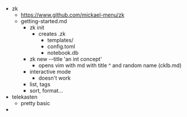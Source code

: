 - zk
	- https://www.github.com/mickael-menu/zk
	- getting-started.md
		- zk init
			- creates .zk
				- templates/
				- config.toml
				- notebook.db
		- zk new --title 'an int concept'
			- opens vim with md with title ^ and random name (cklb.md)
		- interactive mode
			- doesn't work
		- list, tags
		- sort, format...
- telekasten
	- pretty basic
-